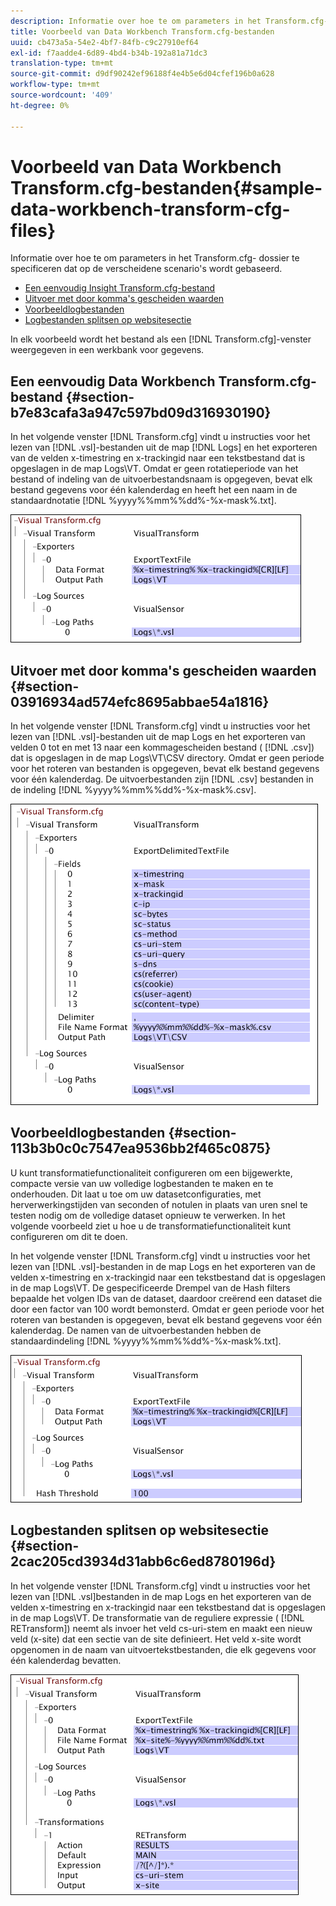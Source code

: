 ```yaml
---
description: Informatie over hoe te om parameters in het Transform.cfg- dossier te specificeren dat op de verscheidene scenario's wordt gebaseerd.
title: Voorbeeld van Data Workbench Transform.cfg-bestanden
uuid: cb473a5a-54e2-4bf7-84fb-c9c27910ef64
exl-id: f7aadde4-6d89-4bd4-b34b-192a81a71dc3
translation-type: tm+mt
source-git-commit: d9df90242ef96188f4e4b5e6d04cfef196b0a628
workflow-type: tm+mt
source-wordcount: '409'
ht-degree: 0%

---
```


# Voorbeeld van Data Workbench Transform.cfg-bestanden{#sample-data-workbench-transform-cfg-files}

Informatie over hoe te om parameters in het Transform.cfg- dossier te specificeren dat op de verscheidene scenario&#39;s wordt gebaseerd.

* [Een eenvoudig Insight Transform.cfg-bestand](../../../../../home/c-dataset-const-proc/c-transf-func/c-config-files-transf/t-ins-transf-file/c-sample-transf-files.md#section-b7e83cafa3a947c597bd09d316930190)
* [Uitvoer met door komma&#39;s gescheiden waarden](../../../../../home/c-dataset-const-proc/c-transf-func/c-config-files-transf/t-ins-transf-file/c-sample-transf-files.md#section-03916934ad574efc8695abbae54a1816)
* [Voorbeeldlogbestanden](../../../../../home/c-dataset-const-proc/c-transf-func/c-config-files-transf/t-ins-transf-file/c-sample-transf-files.md#section-113b3b0c0c7547ea9536bb2f465c0875)
* [Logbestanden splitsen op websitesectie](../../../../../home/c-dataset-const-proc/c-transf-func/c-config-files-transf/t-ins-transf-file/c-sample-transf-files.md#section-2cac205cd3934d31abb6c6ed8780196d)

In elk voorbeeld wordt het bestand als een [!DNL Transform.cfg]-venster weergegeven in een werkbank voor gegevens.

## Een eenvoudig Data Workbench Transform.cfg-bestand {#section-b7e83cafa3a947c597bd09d316930190}

In het volgende venster [!DNL Transform.cfg] vindt u instructies voor het lezen van [!DNL .vsl]-bestanden uit de map [!DNL Logs] en het exporteren van de velden x-timestring en x-trackingid naar een tekstbestand dat is opgeslagen in de map Logs\VT. Omdat er geen rotatieperiode van het bestand of indeling van de uitvoerbestandsnaam is opgegeven, bevat elk bestand gegevens voor één kalenderdag en heeft het een naam in de standaardnotatie [!DNL %yyyy%%mm%%dd%-%x-mask%.txt].

![](assets/cfg_VisualTransform_SimpleExample.png)

## Uitvoer met door komma&#39;s gescheiden waarden {#section-03916934ad574efc8695abbae54a1816}

In het volgende venster [!DNL Transform.cfg] vindt u instructies voor het lezen van [!DNL .vsl]-bestanden uit de map Logs en het exporteren van velden 0 tot en met 13 naar een kommagescheiden bestand ( [!DNL .csv]) dat is opgeslagen in de map Logs\VT\CSV directory. Omdat er geen periode voor het roteren van bestanden is opgegeven, bevat elk bestand gegevens voor één kalenderdag. De uitvoerbestanden zijn [!DNL .csv] bestanden in de indeling [!DNL %yyyy%%mm%%dd%-%x-mask%.csv].

![](assets/cfg_VisualTransform_CSVExample.png)

## Voorbeeldlogbestanden {#section-113b3b0c0c7547ea9536bb2f465c0875}

U kunt transformatiefunctionaliteit configureren om een bijgewerkte, compacte versie van uw volledige logbestanden te maken en te onderhouden. Dit laat u toe om uw datasetconfiguraties, met herverwerkingstijden van seconden of notulen in plaats van uren snel te testen nodig om de volledige dataset opnieuw te verwerken. In het volgende voorbeeld ziet u hoe u de transformatiefunctionaliteit kunt configureren om dit te doen.

In het volgende venster [!DNL Transform.cfg] vindt u instructies voor het lezen van [!DNL .vsl]-bestanden in de map Logs en het exporteren van de velden x-timestring en x-trackingid naar een tekstbestand dat is opgeslagen in de map Logs\VT. De gespecificeerde Drempel van de Hash filters bepaalde het volgen IDs van de dataset, daardoor creërend een dataset die door een factor van 100 wordt bemonsterd. Omdat er geen periode voor het roteren van bestanden is opgegeven, bevat elk bestand gegevens voor één kalenderdag. De namen van de uitvoerbestanden hebben de standaardindeling [!DNL %yyyy%%mm%%dd%-%x-mask%.txt].

![](assets/cfg_VisualTransform_SampledExample.png)

## Logbestanden splitsen op websitesectie {#section-2cac205cd3934d31abb6c6ed8780196d}

In het volgende venster [!DNL Transform.cfg] vindt u instructies voor het lezen van [!DNL .vsl]bestanden in de map Logs en het exporteren van de velden x-timestring en x-trackingid naar een tekstbestand dat is opgeslagen in de map Logs\VT. De transformatie van de reguliere expressie ( [!DNL RETransform]) neemt als invoer het veld cs-uri-stem en maakt een nieuw veld (x-site) dat een sectie van de site definieert. Het veld x-site wordt opgenomen in de naam van uitvoertekstbestanden, die elk gegevens voor één kalenderdag bevatten.

![](assets/cfg_VisualTransform_SplittingExample.png)
